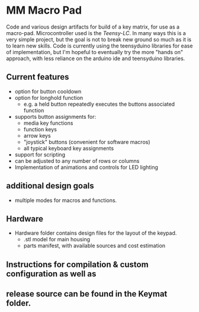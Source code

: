 # MM Macro Pad
Code and various design artifacts for build of a key matrix, for use as a macro-pad. Microcontroller used is the *Teensy-LC*. In many ways this is a very simple project, but the goal is not to break new ground so much as it is to learn new skills. Code is currently using the teensyduino libraries for ease of implementation, but I'm hopeful to eventually try the more "hands on" approach, with less reliance on the arduino ide and teensyduino libraries.

## Current features
- option for button cooldown
- option for longhold function 
  - e.g. a held button repeatedly executes the buttons associated function
- supports button assignments for: 
  - media key functions
  - function keys  
  - arrow keys
  - "joystick" buttons (convenient for software macros)
  - all typical keyboard key assignments
- support for scripting
- can be adjusted to any number of rows or columns
- Implementation of animations and controls for LED lighting

## additional design goals 
- multiple modes for macros and functions.

## Hardware
- Hardware folder contains design files for the layout of the keypad.
	- .stl model for main housing  
	- parts manifest, with available sources and cost estimation

## Instructions for compilation & custom configuration as well as
## release source can be found in the Keymat folder. 
